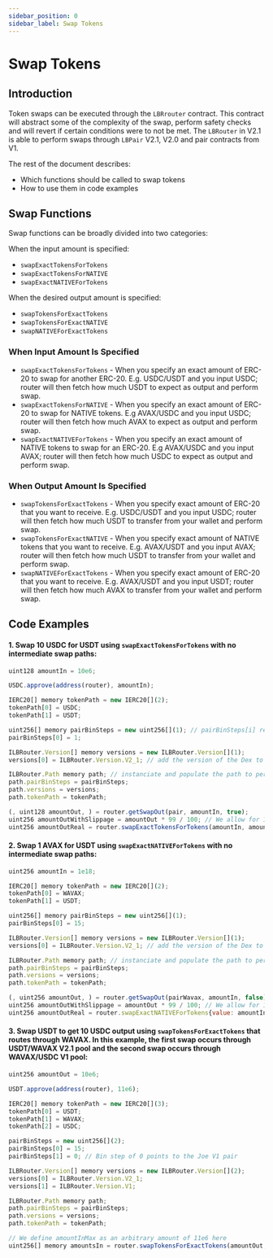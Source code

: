 ```yaml
---
sidebar_position: 0
sidebar_label: Swap Tokens
---
```


# Swap Tokens

## Introduction

Token swaps can be executed through the `LBRrouter` contract. This contract will abstract some of the complexity of the swap, perform safety checks and will revert if certain conditions were to not be met. The `LBRouter` in V2.1 is able to perform swaps through `LBPair` V2.1, V2.0 and pair contracts from V1.

The rest of the document describes:

- Which functions should be called to swap tokens
- How to use them in code examples

## Swap Functions

Swap functions can be broadly divided into two categories:

When the input amount is specified:

- `swapExactTokensForTokens`
- `swapExactTokensForNATIVE`
- `swapExactNATIVEForTokens`

When the desired output amount is specified:

- `swapTokensForExactTokens`
- `swapTokensForExactNATIVE`
- `swapNATIVEForExactTokens`

### When Input Amount Is Specified

- `swapExactTokensForTokens` - When you specify an exact amount of ERC-20 to swap for another ERC-20. E.g. USDC/USDT and you input USDC; router will then fetch how much USDT to expect as output and perform swap.
- `swapExactTokensForNATIVE` - When you specify an exact amount of ERC-20 to swap for NATIVE tokens. E.g AVAX/USDC and you input USDC; router will then fetch how much AVAX to expect as output and perform swap.
- `swapExactNATIVEForTokens` - When you specify an exact amount of NATIVE tokens to swap for an ERC-20. E.g AVAX/USDC and you input AVAX; router will then fetch how much USDC to expect as output and perform swap.

### When Output Amount Is Specified

- `swapTokensForExactTokens` - When you specify exact amount of ERC-20 that you want to receive. E.g. USDC/USDT and you input USDC; router will then fetch how much USDT to transfer from your wallet and perform swap.
- `swapTokensForExactNATIVE` - When you specify exact amount of NATIVE tokens that you want to receive. E.g. AVAX/USDT and you input AVAX; router will then fetch how much USDT to transfer from your wallet and perform swap.
- `swapNATIVEForExactTokens` - When you specify exact amount of ERC-20 that you want to receive. E.g. AVAX/USDT and you input USDT; router will then fetch how much AVAX to transfer from your wallet and perform swap.

## Code Examples

#### 1. Swap 10 USDC for USDT using `swapExactTokensForTokens` with no intermediate swap paths:

```js
uint128 amountIn = 10e6;

USDC.approve(address(router), amountIn);

IERC20[] memory tokenPath = new IERC20[](2);
tokenPath[0] = USDC;
tokenPath[1] = USDT;

uint256[] memory pairBinSteps = new uint256[](1); // pairBinSteps[i] refers to the bin step for the market (x, y) where tokenPath[i] = x and tokenPath[i+1] = y
pairBinSteps[0] = 1;

ILBRouter.Version[] memory versions = new ILBRouter.Version[](1);
versions[0] = ILBRouter.Version.V2_1; // add the version of the Dex to perform the swap on

ILBRouter.Path memory path; // instanciate and populate the path to perform the swap.
path.pairBinSteps = pairBinSteps;
path.versions = versions;
path.tokenPath = tokenPath;

(, uint128 amountOut, ) = router.getSwapOut(pair, amountIn, true);
uint256 amountOutWithSlippage = amountOut * 99 / 100; // We allow for 1% slippage
uint256 amountOutReal = router.swapExactTokensForTokens(amountIn, amountOutWithSlippage, path, to, block.timestamp + 1);
```

#### 2. Swap 1 AVAX for USDT using `swapExactNATIVEForTokens` with no intermediate swap paths:

```js
uint256 amountIn = 1e18;

IERC20[] memory tokenPath = new IERC20[](2);
tokenPath[0] = WAVAX;
tokenPath[1] = USDT;

uint256[] memory pairBinSteps = new uint256[](1);
pairBinSteps[0] = 15;

ILBRouter.Version[] memory versions = new ILBRouter.Version[](1);
versions[0] = ILBRouter.Version.V2_1; // add the version of the Dex to perform the swap on

ILBRouter.Path memory path; // instanciate and populate the path to perform the swap.
path.pairBinSteps = pairBinSteps;
path.versions = versions;
path.tokenPath = tokenPath;

(, uint256 amountOut, ) = router.getSwapOut(pairWavax, amountIn, false);
uint256 amountOutWithSlippage = amountOut * 99 / 100; // We allow for 1% slippage
uint256 amountOutReal = router.swapExactNATIVEForTokens{value: amountIn}(amountOutWithSlippage, path, to, block.timestamp + 1);
```

#### 3. Swap USDT to get 10 USDC output using `swapTokensForExactTokens` that routes through WAVAX. In this example, the first swap occurs through USDT/WAVAX V2.1 pool and the second swap occurs through WAVAX/USDC V1 pool:

```js
uint256 amountOut = 10e6;

USDT.approve(address(router), 11e6);

IERC20[] memory tokenPath = new IERC20[](3);
tokenPath[0] = USDT;
tokenPath[1] = WAVAX;
tokenPath[2] = USDC;

pairBinSteps = new uint256[](2);
pairBinSteps[0] = 15;
pairBinSteps[1] = 0; // Bin step of 0 points to the Joe V1 pair

ILBRouter.Version[] memory versions = new ILBRouter.Version[](2);
versions[0] = ILBRouter.Version.V2_1;
versions[1] = ILBRouter.Version.V1;

ILBRouter.Path memory path;
path.pairBinSteps = pairBinSteps;
path.versions = versions;
path.tokenPath = tokenPath;

// We define amountInMax as an arbitrary amount of 11e6 here
uint256[] memory amountsIn = router.swapTokensForExactTokens(amountOut, 11e6, path, to, block.timestamp + 1);
```
